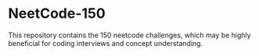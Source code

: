 # NeetCode-150

This repository contains the 150 neetcode challenges, which may be highly beneficial for coding interviews and concept understanding.
